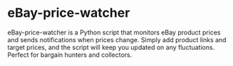 # eBay-price-watcher
eBay-price-watcher is a Python script that monitors eBay product prices and sends notifications when prices change. Simply add product links and target prices, and the script will keep you updated on any fluctuations. Perfect for bargain hunters and collectors.
